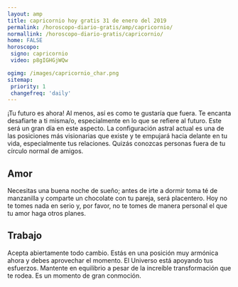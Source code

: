 ```yaml
---
layout: amp
title: capricornio hoy gratis 31 de enero del 2019 
permalink: /horoscopo-diario-gratis/amp/capricornio/
normallink: /horoscopo-diario-gratis/capricornio/
home: FALSE
horoscopo:
 signo: capricornio
 video: p8gIGHGjWQw

ogimg: /images/capricornio_char.png
sitemap:
 priority: 1
 changefreq: 'daily'
---
```



¡Tu futuro es ahora! Al menos, así es como te gustaría que fuera. Te encanta desafiarte a ti misma/o, especialmente en lo que se refiere al futuro. Este será un gran día en este aspecto. La configuración astral actual es una de las posiciones más visionarias que existe y te empujará hacia delante en tu vida, especialmente tus relaciones. Quizás conozcas personas fuera de tu círculo normal de amigos.

## Amor

Necesitas una buena noche de sueño; antes de irte a dormir toma té de manzanilla y comparte un chocolate con tu pareja, será placentero. Hoy no te tomes nada en serio y, por favor, no te tomes de manera personal el que tu amor haga otros planes.

## Trabajo

Acepta abiertamente todo cambio. Estás en una posición muy armónica ahora y debes aprovechar el momento. El Universo está apoyando tus esfuerzos. Mantente en equilibrio a pesar de la increíble transformación que te rodea. Es un momento de gran conmoción.